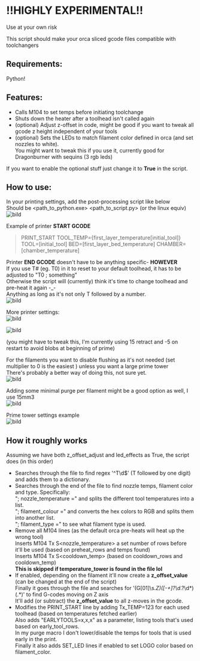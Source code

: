 # !!HIGHLY EXPERIMENTAL!!
Use at your own risk

This script should make your orca sliced gcode files compatible with toolchangers

## Requirements:
Python!

## Features:
- Calls M104 to set temps before initiating toolchange
- Shuts down the heater after a toolhead isn't called again
- (optional) Adjust z-offset in code, might be good if you want to tweak all gcode z height independent of your tools
- (optional) Sets the LEDs to match filament color defined in orca (and set nozzles to white).  
You might want to tweak this if you use it, currently good for Dragonburner with sequins (3 rgb leds)

If you want to enable the optional stuff just change it to **True** in the script.

## How to use:
In your printing settings, add the post-processing script like below  
Should be <path_to_python.exe> <path_to_script.py> (or the linux equiv)  
![bild](https://github.com/Martorias/random_scripts/assets/38153913/cde88ad3-8c67-4a26-84f6-4a2c8077cc71)

Example of printer **START GCODE**
> PRINT_START TOOL_TEMP={first_layer_temperature[initial_tool]} TOOL=[initial_tool] BED=[first_layer_bed_temperature] CHAMBER=[chamber_temperature]

Printer **END GCODE**  doesn't have to be anything specific- **HOWEVER**  
If you use T# (eg. T0) in it to reset to your default toolhead, it has to be adjusted to "T0 ; something"  
Otherwise the script will (currently) think it's time to change toolhead and pre-heat it again -_-  
Anything as long as it's not only T followed by a number.  
![bild](https://github.com/Martorias/random_scripts/assets/38153913/5114c04d-8682-4184-986e-a82922a5f6d4)


More printer settings:  
![bild](https://github.com/Martorias/random_scripts/assets/38153913/70645f69-2caa-42f9-96f0-5c0be6a019d8)

![bild](https://github.com/Martorias/random_scripts/assets/38153913/f51578fa-d8f8-469f-bb90-52698e80df22)

(you might have to tweak this, I'm currently using 15 retract and -5 on restart to avoid blobs at beginning of prime)

For the filaments you want to disable flushing as it's not needed (set multiplier to 0 is the easiest ) unless you want a large prime tower  
There's probably a better way of doing this, not sure yet.  
![bild](https://github.com/Martorias/random_scripts/assets/38153913/b665695f-0697-45c4-a43e-61974bdd4175)

Adding some minimal purge per filament might be a good option as well, I use 15mm3  
![bild](https://github.com/Martorias/random_scripts/assets/38153913/d4df1dc3-1b4d-49cd-8529-3395204f9f41)


Prime tower settings example  
![bild](https://github.com/Martorias/random_scripts/assets/38153913/ab17be1b-9e0a-4d16-a062-012115e9337b)

## How it roughly works
Assuming we have both z_offset_adjust and led_effects as True, the script does (in this order)
- Searches through the file to find regex '^T\d$' (T followed by one digit) and adds them to a dictionary.  
- Searches through the end of the file to find nozzle temps, filament color and type. Specifically:  
  "; nozzle_temperature =" and splits the different tool temperatures into a list.  
  "; filament_colour =" and converts the hex colors to RGB and splits them into another list.  
  "; filament_type =" to see what filament type is used.
- Remove all M104 lines (as the default orca pre-heats will heat up the wrong tool)  
  Inserts M104 Tx S<nozzle_temperature> a set number of rows before it'll be used (based on preheat_rows and temps found)  
  Inserts M104 Tx S<cooldown_temp> (based on cooldown_rows and cooldown_temp)  
  **This is skipped if temperature_tower is found in the file lol**
- If enabled, depending on the filament it'll now create a **z_offset_value** (can be changed at the end of the script)  
  Finally it goes through the file and searches for '(G[01]\s.*Z)([-\+]?\d*\.?\d*)(.*)' to find G-codes moving on Z axis  
  It'll add (or subtract) the **z_offset_value** to all z-moves in the gcode.
- Modifies the PRINT_START line by adding Tx_TEMP=123 for each used toolhead (based on temperatures fetched earlier)  
  Also adds "EARLYTOOLS=x,x,x" as a parameter, listing tools that's used based on early_tool_rows.  
  In my purge macro I don't lower/disable the temps for tools that is used early in the print.  
  Finally it also adds SET_LED lines if enabled to set LOGO color based on filament_color.


